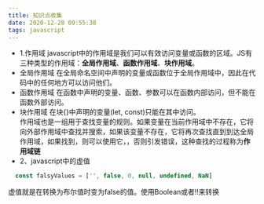 ```yaml
---
title: 知识点收集
date: 2020-12-28 09:55:38
tags: javascript
---
```

- 1.作用域
javascript中的作用域是我们可以有效访问变量或函数的区域。JS有三种类型的作用域：**全局作用域**、**函数作用域**、**块作用域**。
- 全局作用域
在全局命名空间中声明的变量或函数位于全局作用域中，因此在代码中的任何地方可以访问他们。
- 函数作用域
在函数中声明的变量、函数、参数可以在函数内部访问，但不能在函数外部访问。
- 块作用域
在块{}中声明的变量(let, const)只能在其中访问。  
作用域也是一组用于查找变量的规则。如果变量在当前作用域中不存在，它将向外部作用域中查找并搜索，如果该变量不存在，它将再次查找直到到达全局作用域，如果找到，则可以使用它，，否则引发错误，这种查找的过程称为**作用域链**
- 2、javascript中的虚值
```javascript
  const falsyValues = ['', false, 0, null, undefined, NaN]
```
虚值就是在转换为布尔值时变为false的值。使用Boolean或者!!来转换
